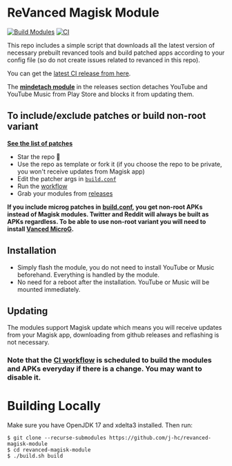 # ReVanced Magisk Module
[![Build Modules](https://github.com/j-hc/revanced-magisk-module/actions/workflows/build.yml/badge.svg)](https://github.com/j-hc/revanced-magisk-module/actions/workflows/build.yml)
[![CI](https://github.com/j-hc/revanced-magisk-module/actions/workflows/ci.yml/badge.svg?event=schedule)](https://github.com/j-hc/revanced-magisk-module/actions/workflows/ci.yml)

This repo includes a simple script that downloads all the latest version of necessary prebuilt revanced tools and build patched apps according to your config file (so do not create issues related to revanced in this repo).

You can get the [latest CI release from here](https://github.com/j-hc/revanced-magisk-module/releases).

The [**mindetach module**](https://github.com/j-hc/mindetach-magisk) in the releases section detaches YouTube and YouTube Music from Play Store and blocks it from updating them.

## To include/exclude patches or build non-root variant
[**See the list of patches**](https://github.com/revanced/revanced-patches#-list-of-available-patches)

 * Star the repo :eyes:
 * Use the repo as template or fork it (if you choose the repo to be private, you won't receive updates from Magisk app)
 * Edit the patcher args in [`build.conf`](./build.conf)
 * Run the [workflow](../../actions/workflows/build.yml)
 * Grab your modules from [releases](../../releases)

**If you include microg patches in [build.conf](./build.conf), you get non-root APKs instead of Magisk modules. Twitter and Reddit will always be built as APKs regardless. To be able to use non-root variant you will need to install [Vanced MicroG](https://www.apkmirror.com/apk/team-vanced/microg-youtube-vanced/microg-youtube-vanced-0-2-24-220220-release/).**

## Installation
 * Simply flash the module, you do not need to install YouTube or Music beforehand. Everything is handled by the module.
 * No need for a reboot after the installation. YouTube or Music will be mounted immediately.

## Updating
The modules support Magisk update which means you will receive updates from your Magisk app, downloading from github releases and reflashing is not necessary.  
  
### **Note that the [CI workflow](../../actions/workflows/ci.yml) is scheduled to build the modules and APKs everyday if there is a change. You may want to disable it.**

# Building Locally
Make sure you have OpenJDK 17 and xdelta3 installed. Then run:

```console
$ git clone --recurse-submodules https://github.com/j-hc/revanced-magisk-module
$ cd revanced-magisk-module
$ ./build.sh build
```
